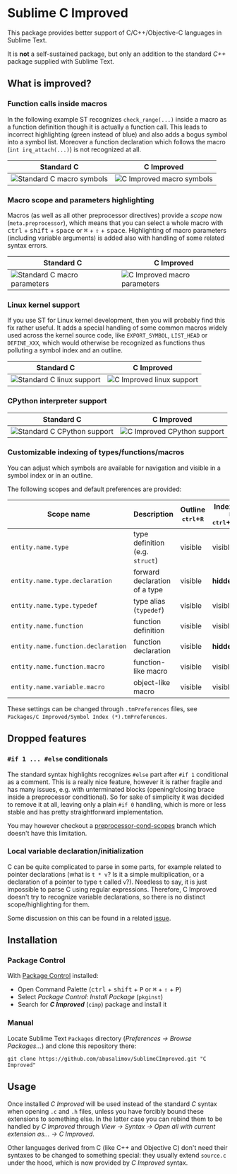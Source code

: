 Sublime C Improved
================

This package provides better support of C/C++/Objective-C languages in Sublime Text.

It is **not** a self-sustained package, but only an addition to the standard *C++* package supplied with Sublime Text.

What is improved?
---

### Function calls inside macros
In the following example ST recognizes `check_range(...)` inside a macro as a function definition though it is actually a function call.
This leads to incorrect highlighting (green instead of blue) and also adds a bogus symbol into a symbol list.
Moreover a function declaration which follows the macro (`int irq_attach(...)`) is not recognized at all.

Standard C | C Improved
---------- | ----------
![Standard C macro symbols](http://habrastorage.org/storage3/9ab/a6c/99c/9aba6c99c480b90e7cfb1a841f550787.png) | ![C Improved macro symbols](http://habrastorage.org/storage3/46a/476/c85/46a476c85af7ff8feb6395d4dfdb96ba.png)

### Macro scope and parameters highlighting
Macros (as well as all other preprocessor directives) provide a *scope* now (`meta.preprocessor`), which means that you can select a whole macro with <kbd>ctrl</kbd> + <kbd>shift</kbd> + <kbd>space</kbd> or <kbd>⌘</kbd> + <kbd>⇧</kbd> + <kbd>space</kbd>.
Highlighting of macro parameters (including variable arguments) is added also with handling of some related syntax errors.

Standard C | C Improved
---------- | ----------
![Standard C macro parameters](http://habrastorage.org/storage3/1f8/118/fda/1f8118fda926989ac597a36ab0466473.png) | ![C Improved macro parameters](http://habrastorage.org/storage3/f31/11a/004/f3111a004bb12c613e909eb16886f101.png)

### Linux kernel support
If you use ST for Linux kernel development, then you will probably find this fix rather useful.
It adds a special handling of some common macros widely used across the kernel source code, like `EXPORT_SYMBOL`, `LIST_HEAD` or `DEFINE_XXX`,
which would otherwise be recognized as functions thus polluting a symbol index and an outline.

Standard C | C Improved
---------- | ----------
![Standard C linux support](http://habrastorage.org/storage3/c7b/b01/316/c7bb01316e29e0994ec32aa212911a37.png) | ![C Improved linux support](http://habrastorage.org/storage3/024/daa/2ac/024daa2acbc19b9d6060faf59b23d12b.png)

### CPython interpreter support

Standard C | C Improved
---------- | ----------
![Standard C CPython support](http://habrastorage.org/files/e6b/717/906/e6b71790670e4500b24de764db1bf7dd.png) | ![C Improved CPython support](http://habrastorage.org/files/1e0/1f1/f5e/1e01f1f5e7fd4e14a1fc3bc504896744.png)

### Customizable indexing of types/functions/macros
You can adjust which symbols are available for navigation and visible in a symbol index or in an outline.

The following scopes and default preferences are provided:

Scope name | Description | Outline<br/><kbd>ctrl</kbd>+<kbd>R</kbd> | Index (ST3) <kbd>F12</kbd><br/><kbd>ctrl</kbd>+<kbd>shift</kbd>+<kbd>R</kbd>
---------- | ----------- | ---------------------------------------- | -----
`entity.name.type`                 | type definition (e.g. `struct`)         | visible | visible
`entity.name.type.declaration`     | forward declaration of a type           | visible | **hidden**
`entity.name.type.typedef`         | type alias (`typedef`)                  | visible | visible
`entity.name.function`             | function definition                     | visible | visible
`entity.name.function.declaration` | function declaration                    | visible | **hidden**
`entity.name.function.macro`       | function-like macro                     | visible | visible
`entity.name.variable.macro`       | object-like macro                       | visible | visible

These settings can be changed through `.tmPreferences` files, see `Packages/C Improved/Symbol Index (*).tmPreferences`.

Dropped features
----------------

### `#if 1 ... #else` conditionals
The standard syntax highlights recognizes `#else` part after `#if 1` conditional as a comment. This is a really nice feature, however it is rather fragile and has many issues, e.g. with unterminated blocks (opening/closing brace inside a preprocessor conditional).
So for sake of simplicity it was decided to remove it at all, leaving only a plain `#if 0` handling, which is more or less stable and has pretty straightforward implementation.

You may however checkout a [preprocessor-cond-scopes](//github.com/abusalimov/SublimeCImproved/tree/preprocessor-cond-scopes) branch which doesn't have this limitation.

### Local variable declaration/initialization
C can be quite complicated to parse in some parts, for example related to pointer declarations (what is `t * v`? Is it a simple multiplication, or a declaration of a pointer to type `t` called `v`?). Needless to say, it is just impossible to parse C using regular expressions. Therefore, C Improved doesn't try to recognize variable declarations, so there is no distinct scope/highlighting for them.

Some discussion on this can be found in a related [issue](//github.com/abusalimov/SublimeCImproved/issues/8).

Installation
---
### Package Control
With [Package Control](https://sublime.wbond.net/installation) installed:
 - Open Command Palette (<kbd>ctrl</kbd> + <kbd>shift</kbd> + <kbd>P</kbd> or <kbd>⌘</kbd> + <kbd>⇧</kbd> + <kbd>P</kbd>)
 - Select *Package Control: Install Package* (`pkginst`)
 - Search for ***C Improved*** (`cimp`) package and install it

### Manual
Locate Sublime Text `Packages` directory (*Preferences → Browse Packages...*)
and clone this repository there:

    git clone https://github.com/abusalimov/SublimeCImproved.git "C Improved"

Usage
---

Once installed *C Improved* will be used instead of the standard *C* syntax when opening `.c` and `.h` files, unless you have forcibly bound these extensions to something else.
In the latter case you can rebind them to be handled by *C Improved* through *View → Syntax → Open all with current extension as… → C Improved*.

Other languages derived from C (like C++ and Objective C) don't need their syntaxes to be changed to something special:
they usually extend `source.c` under the hood, which is now provided by *C Improved* syntax.


